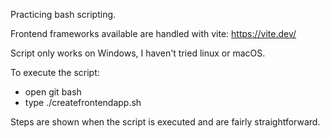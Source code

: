 Practicing bash scripting.

Frontend frameworks available are handled with vite: https://vite.dev/

Script only works on Windows, I haven't tried linux or macOS.

To execute the script:
- open git bash
- type ./createfrontendapp.sh

Steps are shown when the script is executed and are fairly straightforward.
